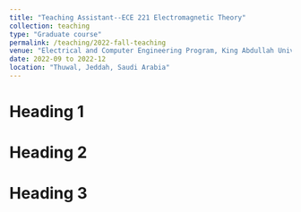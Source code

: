 ```yaml
---
title: "Teaching Assistant--ECE 221 Electromagnetic Theory"
collection: teaching
type: "Graduate course"
permalink: /teaching/2022-fall-teaching
venue: "Electrical and Computer Engineering Program, King Abdullah University of Science and Technology"
date: 2022-09 to 2022-12
location: "Thuwal, Jeddah, Saudi Arabia"
---
```



Heading 1
======

Heading 2
======

Heading 3
======